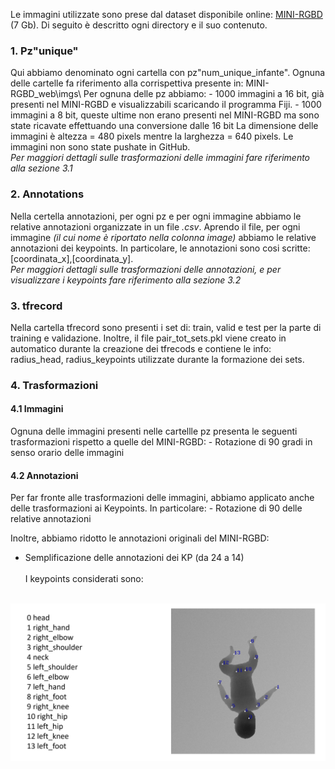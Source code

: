 Le immagini utilizzate sono prese dal dataset disponibile online: <a href="https://www.iosb.fraunhofer.de/en/competences/image-exploitation/object-recognition/sensor-networks/motion-analysis.html ">MINI-RGBD</a> (7 Gb).
Di seguito è descritto ogni directory e il suo contenuto.

<h3> 1. Pz"unique" </h3>
Qui abbiamo denominato ogni cartella con pz"num_unique_infante". Ognuna delle cartelle fa riferimento alla corrispettiva presente in:  MINI-RGBD_web\imgs\
Per ognuna delle pz<num_unique_infante> abbiamo:
- 1000 immagini a 16 bit, già presenti nel MINI-RGBD e visualizzabili scaricando il programma Fiji.
- 1000 immagini a 8 bit, queste ultime non erano presenti nel MINI-RGBD ma sono state ricavate effettuando una conversione dalle 16 bit
La dimensione delle immagini è altezza = 480 pixels mentre la larghezza = 640 pixels. Le immagini non sono state pushate in GitHub.
<br>
<i>Per maggiori dettagli sulle trasformazioni delle immagini fare riferimento alla sezione 3.1</i>


<h3> 2. Annotations </h3>
Nella certella annotazioni, per ogni pz e per ogni immagine abbiamo le relative annotazioni organizzate in un file <i>.csv</i>.
Aprendo il file, per ogni immagine <i>(il cui nome è riportato nella colonna image)</i> abbiamo le relative annotazioni dei keypoints. 
In particolare, le annotazioni sono cosi scritte: [coordinata_x],[coordinata_y].
<br>
<i>Per maggiori dettagli sulle trasformazioni delle annotazioni, e per visualizzare i keypoints fare riferimento alla sezione 3.2</i>

<h3> 3. tfrecord </h3>
Nella cartella tfrecord sono presenti i set di: train, valid e test per la parte di training e validazione.
Inoltre, il file pair_tot_sets.pkl viene creato in automatico durante la creazione dei tfrecods e contiene le info: radius_head, radius_keypoints utilizzate durante la formazione dei sets.


<h3> 4.  Trasformazioni </h3> 

<h4> 4.1 Immagini </h4> 
Ognuna delle immagini presenti nelle cartellle pz<num_unique_infante> presenta le seguenti trasformazioni rispetto a quelle del MINI-RGBD:
- Rotazione di 90 gradi in senso orario delle immagini

<h4> 4.2 Annotazioni </h4> 
Per far fronte alle trasformazioni delle immagini, abbiamo applicato anche delle trasformazioni ai Keypoints. In particolare:
- Rotazione di 90 delle relative annotazioni

Inoltre, abbiamo ridotto le annotazioni originali del MINI-RGBD:
- Semplificazione delle annotazioni dei KP (da 24 a 14)
<br><br>
I keypoints considerati sono:
<br>
<img src="./annotations.png">
<br><br>






